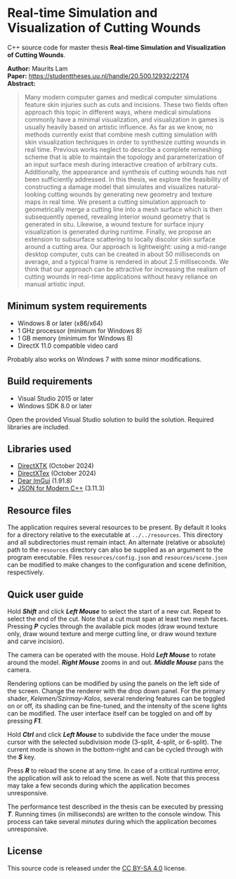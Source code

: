 # Real-time Simulation and Visualization of Cutting Wounds

C++ source code for master thesis **Real-time Simulation and Visualization of Cutting Wounds**.

**Author:** Maurits Lam </br>
**Paper:** https://studenttheses.uu.nl/handle/20.500.12932/22174 </br>
**Abstract:**
> Many modern computer games and medical computer simulations feature skin injuries such as cuts and incisions. These two fields often approach this topic in different ways, where medical simulations commonly have a minimal visualization, and visualization in games is usually heavily based on artistic influence. As far as we know, no methods currently exist that combine mesh cutting simulation with skin visualization techniques in order to synthesize cutting wounds in real time. Previous works neglect to describe a complete remeshing scheme that is able to maintain the topology and parameterization of an input surface mesh during interactive creation of arbitrary cuts. Additionally, the appearance and synthesis of cutting wounds has not been sufficiently addressed. In this thesis, we explore the feasibility of constructing a damage model that simulates and visualizes natural-looking cutting wounds by generating new geometry and texture maps in real time. We present a cutting simulation approach to geometrically merge a cutting line into a mesh surface which is then subsequently opened, revealing interior wound geometry that is generated in situ. Likewise, a wound texture for surface injury visualization is generated during runtime. Finally, we propose an extension to subsurface scattering to locally discolor skin surface around a cutting area. Our approach is lightweight: using a mid-range desktop computer, cuts can be created in about 50 milliseconds on average, and a typical frame is rendered in about 2.5 milliseconds. We think that our approach can be attractive for increasing the realism of cutting wounds in real-time applications without heavy reliance on manual artistic input.

## Minimum system requirements

* Windows 8 or later (x86/x64)
* 1 GHz processor (minimum for Windows 8)
* 1 GB memory (minimum for Windows 8)
* DirectX 11.0 compatible video card

Probably also works on Windows 7 with some minor modifications.

## Build requirements

* Visual Studio 2015 or later
* Windows SDK 8.0 or later

Open the provided Visual Studio solution to build the solution. Required libraries are included.

## Libraries used

* [DirectXTK](https://github.com/Microsoft/DirectXTK) (October 2024)
* [DirectXTex](https://github.com/Microsoft/DirectXTex) (October 2024)
* [Dear ImGui](https://github.com/ocornut/imgui) (1.91.8)
* [JSON for Modern C++](https://github.com/nlohmann/json) (3.11.3)

## Resource files

The application requires several resources to be present. By default it looks for a directory relative to the executable at `../../resources`. This directory and all subdirectories must remain intact. An alternate (relative or absolute) path to the `resources` directory can also be supplied as an argument to the program executable. Files `resources/config.json` and `resources/scene.json` can be modified to make changes to the configuration and scene definition, respectively.

## Quick user guide

Hold **_Shift_** and click **_Left Mouse_** to select the start of a new cut. Repeat to select the end of the cut. Note that a cut must span at least two mesh faces. Pressing **_P_** cycles through the available pick modes (draw wound texture only, draw wound texture and merge cutting line, or draw wound texture and carve incision).

The camera can be operated with the mouse. Hold **_Left Mouse_** to rotate around the model. **_Right Mouse_** zooms in and out. **_Middle Mouse_** pans the camera.

Rendering options can be modified by using the panels on the left side of the screen. Change the renderer with the drop down panel. For the primary shader, *Kelemen/Szirmay-Kalos*, several rendering features can be toggled on or off, its shading can be fine-tuned, and the intensity of the scene lights can be modified. The user interface itself can be toggled on and off by pressing **_F1_**.

Hold **_Ctrl_** and click **_Left Mouse_** to subdivide the face under the mouse cursor with the selected subdivision mode (3-split, 4-split, or 6-split). The current mode is shown in the bottom-right and can be cycled through with the **_S_** key.

Press **_R_** to reload the scene at any time. In case of a critical runtime error, the application will ask to reload the scene as well. Note that this process may take a few seconds during which the application becomes unresponsive.

The performance test described in the thesis can be executed by pressing **_T_**. Running times (in milliseconds) are written to the console window. This process can take several _minutes_ during which the application becomes unresponsive.

## License
This source code is released under the [CC BY-SA 4.0](https://creativecommons.org/licenses/by-sa/4.0) license.
